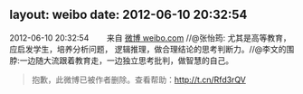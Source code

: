 layout: weibo
date: 2012-06-10 20:32:54
---
<meta name="referrer" content="no-referrer" />

2012-06-10 20:32:54  &nbsp;&nbsp;&nbsp;&nbsp;&nbsp;&nbsp; 来自 <a href="http://weibo.com/" rel="nofollow">微博 weibo.com</a>
//@张怡筠: 尤其是高等教育，应启发学生，培养分析问题， 逻辑推理，做合理结论的思考判断力。//@李文的围脖:一边随大流跟着教育走，一边独立思考批判，做智慧的自己。
>  抱歉，此微博已被作者删除。查看帮助：http://t.cn/Rfd3rQV
